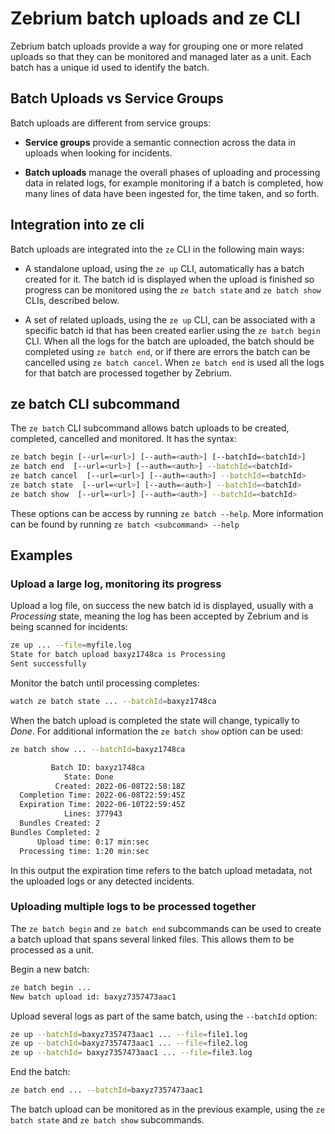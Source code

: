 # Zebrium batch uploads and ze CLI

Zebrium batch uploads provide a way for grouping one or more related uploads so
that they can be monitored and managed later as a unit. Each batch has a unique id
used to identify the batch.

## Batch Uploads vs Service Groups

Batch uploads are different from service groups:

* **Service groups** provide a semantic connection across the data in uploads when looking for incidents.

* **Batch uploads** manage the overall phases of uploading and processing data in
related logs, for example monitoring if a batch is completed, how many lines
of data have been ingested for, the time taken, and so forth.

## Integration into ze cli

Batch uploads are integrated into the `ze` CLI in the following main ways:

* A standalone upload, using the `ze up` CLI, automatically has a batch created for it.
The batch id is displayed when the upload is finished so progress can be
monitored using the  `ze batch state` and `ze batch show` CLIs, described below.

* A set of related uploads, using the `ze up` CLI, can be associated with a specific
batch id that has been created earlier using the `ze batch begin` CLI.
When all the logs for the batch are uploaded, the batch should be completed
using `ze batch end`, or if there are errors the batch can be cancelled
using `ze batch cancel`.
When `ze batch end` is used all the logs for that batch are processed together by Zebrium.

## ze batch CLI subcommand

The `ze batch` CLI subcommand allows batch uploads to be created, completed, cancelled and monitored. It has the syntax:

``` bash
ze batch begin [--url=<url>] [--auth=<auth>] [--batchId=<batchId>]
ze batch end  [--url=<url>] [--auth=<auth>] --batchId=<batchId>
ze batch cancel  [--url=<url>] [--auth=<auth>] --batchId=<batchId>
ze batch state  [--url=<url>] [--auth=<auth>] --batchId=<batchId>
ze batch show  [--url=<url>] [--auth=<auth>] --batchId=<batchId>
```

These options can be access by running `ze batch --help`.  More information can be found by running `ze batch <subcommand> --help`

## Examples

### Upload a large log, monitoring its progress

Upload a log file, on success the new batch id is displayed, usually with a *Processing* state, meaning the log has been accepted by Zebrium and is being scanned for incidents:

```bash
ze up ... --file=myfile.log
State for batch upload baxyz1748ca is Processing
Sent successfully
```

Monitor the batch until processing completes:

```bash
watch ze batch state ... --batchId=baxyz1748ca
```

When the batch upload is completed the state will change, typically to *Done*. For additional information the `ze batch show` option can be used:

```bash
ze batch show ... --batchId=baxyz1748ca

         Batch ID: baxyz1748ca
            State: Done
          Created: 2022-06-08T22:58:18Z
  Completion Time: 2022-06-08T22:59:45Z
  Expiration Time: 2022-06-10T22:59:45Z
            Lines: 377943
  Bundles Created: 2
Bundles Completed: 2
      Upload time: 0:17 min:sec
  Processing time: 1:20 min:sec
```

In this output the expiration time refers to the batch upload metadata, not the uploaded logs or any detected incidents.

### Uploading multiple logs to be processed together

The `ze batch begin` and `ze batch end` subcommands can be used to create a batch upload that spans several linked files. This allows them to be processed as a unit.

Begin a new batch:

```bash
ze batch begin ... 
New batch upload id: baxyz7357473aac1
```

Upload several logs as part of the same batch, using the `--batchId` option:

```bash
ze up --batchId=baxyz7357473aac1 ... --file=file1.log
ze up --batchId=baxyz7357473aac1 ... --file=file2.log
ze up --batchId= baxyz7357473aac1 ... --file=file3.log
```

End the batch:

```bash
ze batch end ... --batchId=baxyz7357473aac1
```

The batch upload can be monitored as in the previous example, using the `ze batch state` and `ze batch show` subcommands.
